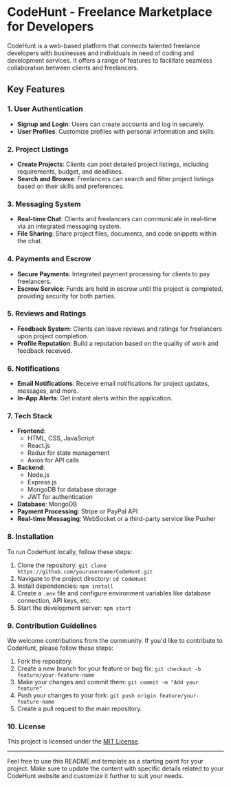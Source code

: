 # CodeHunt - Freelance Marketplace for Developers

CodeHunt is a web-based platform that connects talented freelance developers with businesses and individuals in need of coding and development services. It offers a range of features to facilitate seamless collaboration between clients and freelancers.

## Key Features

### 1. User Authentication

- **Signup and Login**: Users can create accounts and log in securely.
- **User Profiles**: Customize profiles with personal information and skills.

### 2. Project Listings

- **Create Projects**: Clients can post detailed project listings, including requirements, budget, and deadlines.
- **Search and Browse**: Freelancers can search and filter project listings based on their skills and preferences.

### 3. Messaging System

- **Real-time Chat**: Clients and freelancers can communicate in real-time via an integrated messaging system.
- **File Sharing**: Share project files, documents, and code snippets within the chat.

### 4. Payments and Escrow

- **Secure Payments**: Integrated payment processing for clients to pay freelancers.
- **Escrow Service**: Funds are held in escrow until the project is completed, providing security for both parties.

### 5. Reviews and Ratings

- **Feedback System**: Clients can leave reviews and ratings for freelancers upon project completion.
- **Profile Reputation**: Build a reputation based on the quality of work and feedback received.

### 6. Notifications

- **Email Notifications**: Receive email notifications for project updates, messages, and more.
- **In-App Alerts**: Get instant alerts within the application.

### 7. Tech Stack

- **Frontend**: 
  - HTML, CSS, JavaScript
  - React.js
  - Redux for state management
  - Axios for API calls
- **Backend**:
  - Node.js
  - Express.js
  - MongoDB for database storage
  - JWT for authentication
- **Database**: MongoDB
- **Payment Processing**: Stripe or PayPal API
- **Real-time Messaging**: WebSocket or a third-party service like Pusher

### 8. Installation

To run CodeHunt locally, follow these steps:

1. Clone the repository: `git clone https://github.com/yourusername/CodeHunt.git`
2. Navigate to the project directory: `cd CodeHunt`
3. Install dependencies: `npm install`
4. Create a `.env` file and configure environment variables like database connection, API keys, etc.
5. Start the development server: `npm start`

### 9. Contribution Guidelines

We welcome contributions from the community. If you'd like to contribute to CodeHunt, please follow these steps:

1. Fork the repository.
2. Create a new branch for your feature or bug fix: `git checkout -b feature/your-feature-name`
3. Make your changes and commit them: `git commit -m "Add your feature"`
4. Push your changes to your fork: `git push origin feature/your-feature-name`
5. Create a pull request to the main repository.

### 10. License

This project is licensed under the [MIT License](LICENSE).

---

Feel free to use this README.md template as a starting point for your project. Make sure to update the content with specific details related to your CodeHunt website and customize it further to suit your needs.
